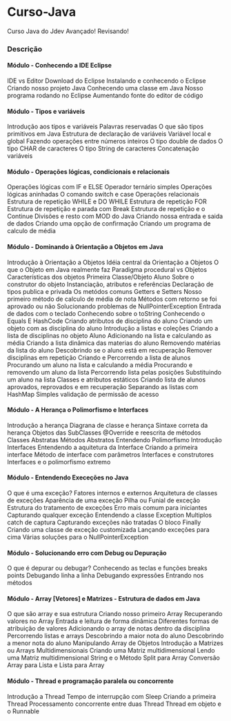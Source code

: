# Curso-Java
Curso Java do Jdev Avançado!
 Revisando!
 
 
### Descrição

#### Módulo - Conhecendo a IDE Eclipse
IDE vs Editor
Download do Eclipse
Instalando e conhecendo o Eclipse
Criando nosso projeto Java
Conhecendo uma classe em Java
Nosso programa rodando no Eclipse
Aumentando fonte do editor de código
#### Módulo - Tipos e variáveis
Introdução aos tipos e variáveis
Palavras reservadas
O que são tipos primitivos em Java
Estrutura de declaração de variáveis
Variável local e global
Fazendo operações entre números inteiros
O tipo double de dados
O tipo CHAR de caracteres
O tipo String de caracteres
Concatenação variáveis
#### Módulo - Operações lógicas, condicionais e relacionais
Operações lógicas com IF e ELSE
Operador ternário simples
Operações lógicas aninhadas
O comando switch e case
Operações relacionais
Estrutura de repetição WHILE e DO WHILE
Estrutura de repetição FOR
Estrutura de repetição e parada com Break
Estrutura de repetição e o Continue
Divisões e resto com MOD do Java
Criando nossa entrada e saida de dados
Criando uma opção de confirmação
Criando um programa de calculo de média
#### Módulo - Dominando à Orientação a Objetos em Java
Introdução à Orientação a Objetos
Idéia central da Orientação a Objetos
O que o Objeto em Java realmente faz
Paradigma procedural vs Objetos
Características dos objetos
Primeira Classe/Objeto Aluno
Sobre o construtor do objeto
Instanciação, atributos e referências
Declaração de tipos publica e privada
Os metódos comuns Getters e Setters
Nosso primeiro método de calculo de média de nota
Métodos com retorno se foi aprovado ou não
Solucionando problemas de NullPointerException
Entrada de dados com o teclado
Conhecendo sobre o toString
Conhecendo o Equals E HashCode
Criando atributos de disciplina do aluno
Criando um objeto com as disciplina do aluno
Introdução a listas e coleções
Criando a lista de disciplinas no objeto Aluno
Adicionando na lista e calculando as média
Criando a lista dinâmica das materias do aluno
Removendo matérias da lista do aluno
Descobrindo se o aluno está em recuperação
Remover disciplinas em repetição
Criando e Percorrendo a lista de alunos
Procurando um aluno na lista e calculando a média
Procurando e removendo um aluno da lista
Percorrendo lista pelas posições
Substituindo um aluno na lista
Classes e atributos estáticos
Criando lista de alunos aprovados, reprovados e em recuperação
Separando as listas com HashMap
Simples validação de permissão de acesso
#### Módulo - A Herança o Polimorfismo e Interfaces
Introdução a herança
Diagrana de classe e herança
Sintaxe correta da herança
Objetos das SubClasses
@Override e reescrita de métodos
Classes Abstratas
Métodos Abstratos
Entendendo Polimorfismo
Introdução Interfaces
Entendendo a aquitetura da Interface
Criando a primeira interface
Método de interface com parâmetros
Interfaces e construtores
Interfaces e o polimorfismo extremo
#### Módulo - Entendendo Execeções no Java
O que é uma exceção?
Fatores internos e externos
Arquitetura de classes de exceções
Aparência de uma exceção
Pilha ou Funial de exceção
Estrutura do tratamento de exceções
Erro mais comum para iniciantes
Capturando qualquer exceção
Entendendo a classe Exception
Multiplos catch de captura
Capturando exceções não tratadas
O bloco Finally
Criando uma classe de exceção customizada
Lançando exceções para cima
Várias soluções para o NullPointerException
#### Módulo - Solucionando erro com Debug ou Depuração
O que é depurar ou debugar?
Conhecendo as teclas e funções breaks points
Debugando linha a linha
Debugando expressões
Entrando nos métodos
#### Módulo - Array [Vetores] e Matrizes - Estrutura de dados em Java
O que são array e sua estrutura
Criando nosso primeiro Array
Recuperando valores no Array
Entrada e leitura de forma dinâmica
Diferentes formas de atribuição de valores
Adicionando o array de notas dentro da disciplina
Percorrendo listas e arrays
Descobrindo a maior nota do aluno
Descobrindo a menor nota do aluno
Manipulando Array de Objetos
Introdução a Matrizes ou Arrays Multidimensionais
Criando uma Matriz multidimensional
Lendo uma Matriz multidimensional
String e o Método Split para Array
Conversão Array para Lista e Lista para Array
#### Módulo - Thread e programação paralela ou concorrente
Introdução a Thread
Tempo de interrupção com Sleep
Criando a primeira Thread
Processamento concorrente entre duas Thread
Thread em objeto e o Runnable
